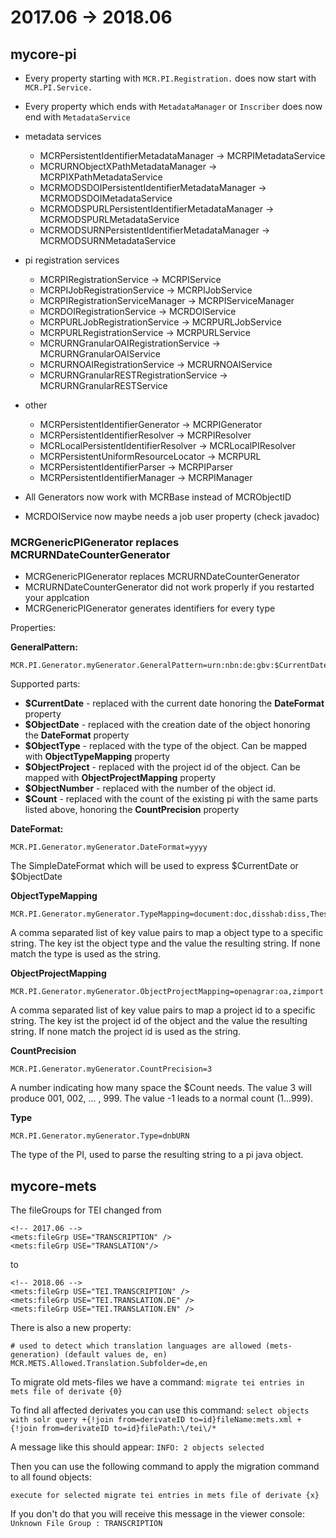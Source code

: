 # 2017.06 -> 2018.06


## mycore-pi

- Every property starting with `MCR.PI.Registration.` does now start with `MCR.PI.Service.`
- Every property which ends with `MetadataManager` or `Inscriber` does now end with `MetadataService`
  
- metadata services
  - MCRPersistentIdentifierMetadataManager -> MCRPIMetadataService
  - MCRURNObjectXPathMetadataManager -> MCRPIXPathMetadataService
  - MCRMODSDOIPersistentIdentifierMetadataManager -> MCRMODSDOIMetadataService
  - MCRMODSPURLPersistentIdentifierMetadataManager -> MCRMODSPURLMetadataService
  - MCRMODSURNPersistentIdentifierMetadataManager -> MCRMODSURNMetadataService

- pi registration services
  - MCRPIRegistrationService -> MCRPIService
  - MCRPIJobRegistrationService -> MCRPIJobService
  - MCRPIRegistrationServiceManager -> MCRPIServiceManager
  - MCRDOIRegistrationService -> MCRDOIService
  - MCRPURLJobRegistrationService -> MCRPURLJobService
  - MCRPURLRegistrationService -> MCRPURLService
  - MCRURNGranularOAIRegistrationService -> MCRURNGranularOAIService
  - MCRURNOAIRegistrationService -> MCRURNOAIService
  - MCRURNGranularRESTRegistrationService -> MCRURNGranularRESTService
  
- other
  - MCRPersistentIdentifierGenerator -> MCRPIGenerator
  - MCRPersistentIdentifierResolver -> MCRPIResolver
  - MCRLocalPersistentIdentifierResolver -> MCRLocalPIResolver
  - MCRPersistentUniformResourceLocator -> MCRPURL
  - MCRPersistentIdentifierParser -> MCRPIParser
  - MCRPersistentIdentifierManager -> MCRPIManager

- All Generators now work with MCRBase instead of MCRObjectID 
- MCRDOIService now maybe needs a job user property (check javadoc)

### MCRGenericPIGenerator replaces MCRURNDateCounterGenerator

- MCRGenericPIGenerator replaces MCRURNDateCounterGenerator   
- MCRURNDateCounterGenerator did not work properly if you restarted your applcation
- MCRGenericPIGenerator generates identifiers for every type

Properties:

**GeneralPattern:**
```
MCR.PI.Generator.myGenerator.GeneralPattern=urn:nbn:de:gbv:$CurrentDate-$ObjectType-$ObjectNumber-$Count-
```

Supported parts:

- **$CurrentDate**    - replaced with the current date honoring the **DateFormat** property
- **$ObjectDate**     - replaced with the creation date of the object honoring the **DateFormat** property
- **$ObjectType**     - replaced with the type of the object. Can be mapped with **ObjectTypeMapping** property
- **$ObjectProject**   - replaced with the project id of the object. Can be mapped with **ObjectProjectMapping** property
- **$ObjectNumber**   - replaced with the number of the object id.
- **$Count**          - replaced with the count of the existing pi with the same parts listed above, honoring  the **CountPrecision** property

**DateFormat:**
```
MCR.PI.Generator.myGenerator.DateFormat=yyyy
```
The SimpleDateFormat which will be used to express $CurrentDate or $ObjectDate

**ObjectTypeMapping**
```
MCR.PI.Generator.myGenerator.TypeMapping=document:doc,disshab:diss,Thesis:Thesis,bundle:doc,mods:test
```
A comma separated list of key value pairs to map a object type to a specific string. The key ist the object type and the value the resulting string.
If none match the type is used as the string.

**ObjectProjectMapping**
```
MCR.PI.Generator.myGenerator.ObjectProjectMapping=openagrar:oa,zimport:oa
```
A comma separated list of key value pairs to map a project id to a specific string. The key ist the project id of the object and the value the resulting string.
If none match the project id is used as the string.

**CountPrecision**
```
MCR.PI.Generator.myGenerator.CountPrecision=3
```
A number indicating how many space the $Count needs. The value 3 will produce 001, 002, ... , 999. The value -1 leads to a normal count (1...999). 

**Type**
```
MCR.PI.Generator.myGenerator.Type=dnbURN
```
The type of the PI, used to parse the resulting string to a pi java object.

## mycore-mets

The fileGroups for TEI changed from 

``` 
<!-- 2017.06 -->
<mets:fileGrp USE="TRANSCRIPTION" />
<mets:fileGrp USE="TRANSLATION"/>
``` 
to 
```
<!-- 2018.06 -->
<mets:fileGrp USE="TEI.TRANSCRIPTION" />
<mets:fileGrp USE="TEI.TRANSLATION.DE" />
<mets:fileGrp USE="TEI.TRANSLATION.EN" />
``` 


There is also a new property:
```
# used to detect which translation languages are allowed (mets-generation) (default values de, en)
MCR.METS.Allowed.Translation.Subfolder=de,en
```

To migrate old mets-files we have a command:
```migrate tei entries in mets file of derivate {0}```

To find all affected derivates you can use this command:
```select objects with solr query +{!join from=derivateID to=id}fileName:mets.xml +{!join from=derivateID to=id}filePath:\/tei\/*```

A message like this should appear: `INFO: 2 objects selected`

Then you can use the following command to apply the migration command to all found objects:
```
execute for selected migrate tei entries in mets file of derivate {x}
```

If you don't do that you will receive this message in the viewer console:
```Unknown File Group : TRANSCRIPTION```

